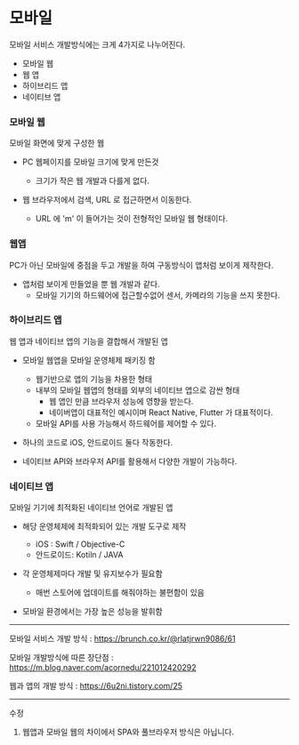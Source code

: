 # 모바일

모바일 서비스 개발방식에는 크게 4가지로 나누어진다.

- 모바일 웹
- 웹 앱
- 하이브리드 앱
- 네이티브 앱



### 모바일 웹

모바일 화면에 맞게 구성한 웹

- PC 웹페이지를 모바일 크기에 맞게 만든것 
  - 크기가 작은 웹 개발과 다를게 없다.

- 웹 브라우저에서 검색, URL 로 접근하면서 이동한다. 
  - URL 에 'm' 이 들어가는 것이 전형적인 모바일 웹 형태이다.


### 웹앱

 PC가 아닌 모바일에 중점을 두고 개발을 하여 구동방식이 앱처럼 보이게 제작한다.

- 앱처럼 보이게 만들었을 뿐 웹 개발과 같다.
  - 모바일 기기의 하드웨어에 접근할수없어 센서, 카메라의 기능을 쓰지 못한다.


### 하이브리드 앱

웹 앱과 네이티브 앱의 기능을 결합해서 개발된 앱 

- 모바일 웹앱을 모바일 운영체제 패키징 함
  - 웹기반으로 앱의 기능을 차용한 형태
  - 내부의 모바일 웹앱의 형태를 외부의 네이티브 앱으로 감싼 형태
    - 웹 앱인 만큼 브라우저 성능에 영향을 받는다.
    - 네이버앱이 대표적인 예시이며 React Native, Flutter 가 대표적이다.
  - 모바일 API를 사용 가능해서 하드웨어를 제어할 수 있다.

- 하나의 코드로 iOS, 안드로이드 둘다 작동한다.
- 네이티브 API와 브라우저 API를 활용해서 다양한 개발이 가능하다.

### 네이티브 앱

모바일 기기에 최적화된 네이티브 언어로 개발된 앱

- 해당 운영체제에 최적화되어 있는 개발 도구로 제작
  - iOS : Swift / Objective-C
  - 안드로이드: Kotiln / JAVA

- 각 운영체제마다 개발 및 유지보수가 필요함
  - 매번 스토어에 업데이트를 해줘야하는 불편함이 있음
- 모바일 환경에서는 가장 높은 성능을 발휘함









-------

모바일 서비스 개발 방식 : https://brunch.co.kr/@rlatjrwn9086/61

모바일 개발방식에 따른 장단점 : https://m.blog.naver.com/acornedu/221012420292

웹과 앱의 개발 방식 : https://6u2ni.tistory.com/25

---

수정

1. 웹앱과 모바일 웹의 차이에서 SPA와 풀브라우저 방식은 아닙니다.